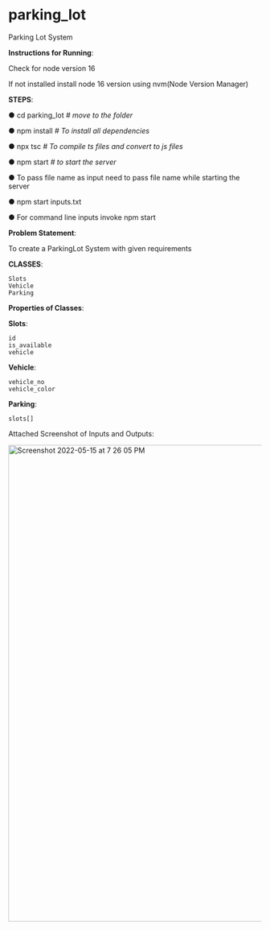 # parking_lot
Parking Lot System

**Instructions for Running**: 

Check for node version 16

If not installed install node 16 version using nvm(Node Version Manager)

**STEPS**:

  ● cd parking_lot    	_# move to the folder_
  
  ● npm install      _# To install all dependencies_
  
  ● npx tsc         _# To compile ts files and convert to js files_
  
  ● npm start        _# to start the server_ 
  
  ● To pass file name as input need to pass file name while starting the server
  
  ● npm start inputs.txt
  
  ● For command line inputs invoke npm start
  
**Problem Statement**:

To create a ParkingLot System with given requirements 

**CLASSES**:

  	Slots
 	Vehicle
	Parking

**Properties of Classes**:

**Slots**:

  	id
  	is_available
  	vehicle

**Vehicle**:

  	vehicle_no
  	vehicle_color

**Parking**:

  	slots[]

Attached Screenshot of Inputs and Outputs:

  
<img width="947" alt="Screenshot 2022-05-15 at 7 26 05 PM" src="https://user-images.githubusercontent.com/44942025/168476536-945fd63f-ab91-4d84-b345-6911f67715d1.png">
